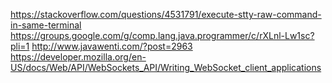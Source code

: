 https://stackoverflow.com/questions/4531791/execute-stty-raw-command-in-same-terminal
https://groups.google.com/g/comp.lang.java.programmer/c/rXLnl-Lw1sc?pli=1
http://www.javawenti.com/?post=2963
https://developer.mozilla.org/en-US/docs/Web/API/WebSockets_API/Writing_WebSocket_client_applications
